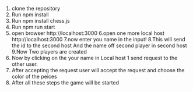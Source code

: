 1. clone the repository
2. Run npm install
3. Run npm install chess.js
4. Run npm run start
5. open browser http://localhost:3000
6.open one more local host  http://localhost:3000
7.now enter you name in the input!
8.This will send the id to the second host And the name off second player in second host 
9.Now Two players are created
10. Now by clicking on the your name in Local host 1 send request to the other user.
11. After accepting the request user will accept the request and choose the color of the peices
12. After all these steps the game will be started

